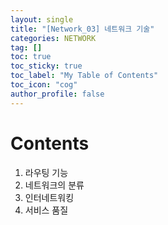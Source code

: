 ```yaml
---
layout: single
title: "[Network_03] 네트워크 기술"
categories: NETWORK
tag: []
toc: true
toc_sticky: true
toc_label: "My Table of Contents"
toc_icon: "cog"
author_profile: false
---
```


<div class="notice--info">
    <h1>Contents</h1>
    <ol>
        <li>라우팅 기능</li>
        <li>네트워크의 분류</li>
        <li>인터네트워킹</li>
        <li>서비스 품질</li>
    </ol>
</div>